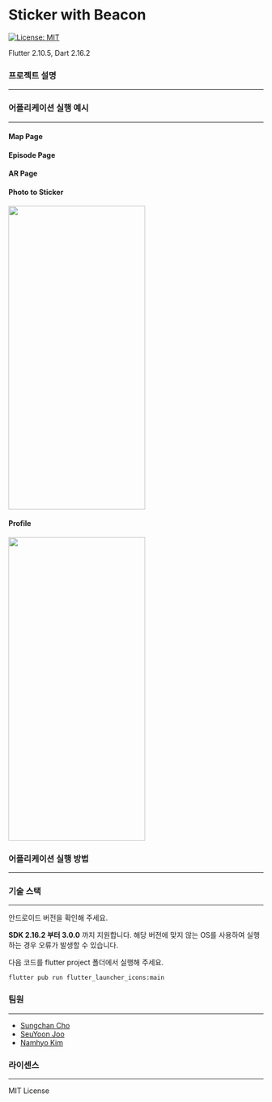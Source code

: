 # Sticker with Beacon

[![License: MIT](https://img.shields.io/badge/License-MIT-yellow.svg)](https://opensource.org/licenses/MIT)

Flutter 2.10.5, Dart 2.16.2

### 프로젝트 설명

---



### 어플리케이션 실행 예시

---

#### Map Page

#### Episode Page

#### AR Page

#### Photo to Sticker
<img src="https://user-images.githubusercontent.com/48765232/171727165-0e28911f-345a-4c44-999f-08ae95197a5c.jpg" width="270" height="600">

#### Profile
<img src="https://user-images.githubusercontent.com/48765232/171727154-1ef8aa3a-00c7-492d-8bca-97eb1781dad5.jpg" width="270" height="600">

### 어플리케이션 실행 방법

---





### 기술 스택

---

안드로이드 버전을 확인해 주세요. 

**SDK 2.16.2 부터 3.0.0** 까지 지원합니다. 해당 버전에 맞지 않는 OS를 사용하여 실행하는 경우 오류가 발생할 수 있습니다.

다음 코드를 flutter project 폴더에서 실행해 주세요.

```
flutter pub run flutter_launcher_icons:main
```



### 팀원 

---

- [Sungchan Cho](https://github.com/JoeSeongchan)
- [SeuYoon Joo](https://github.com/JooSeuYoon)
- [Namhyo Kim](https://github.com/namhyo01)

### 라이센스

---

MIT License

